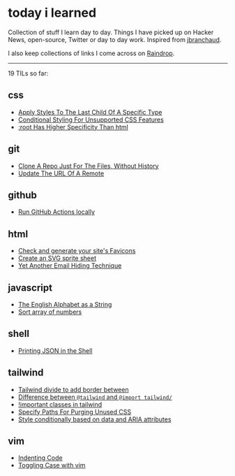 # today i learned

Collection of stuff I learn day to day. Things I have picked up on Hacker News, open-source, Twitter or day to day work. Inspired from [jbranchaud](https://news.ycombinator.com/item?id=22908044).

I also keep collections of links I come across on [Raindrop](https://raindrop.io/adhiraj/).

---

19 TILs so far:

## css

- [Apply Styles To The Last Child Of A Specific Type](/css/apply-styles-to-the-last-child-of-a-specific-type.md)
- [Conditional Styling For Unsupported CSS Features](/css/conditional-styling-for-unsupported-css-features.md)
- [:root Has Higher Specificity Than html](/css/root-has-higher-specificity-than-html.md)

## git

- [Clone A Repo Just For The Files, Without History](/git/clone-a-repo-just-for-the-files-without-history.md)
- [Update The URL Of A Remote](/git/update-the-url-of-a-remote.md)

## github

- [Run GitHub Actions locally](/github/run-github-actions-locally.md)

## html

- [Check and generate your site's Favicons](/html/check-and-generate-favicons.md)
- [Create an SVG sprite sheet](/html/create-an-svg-sprite-sheet.md)
- [Yet Another Email Hiding Technique ](/html/email-hiding-technique.md)

## javascript

- [The English Alphabet as a String](/javascript/english-alphabets.md)
- [Sort array of numbers](/javascript/sort-numbers.md)

## shell

- [Printing JSON in the Shell](/shell/printing-json.md)

## tailwind

- [Tailwind divide to add border between](/tailwind/divide-to-add-border-between.md)
- [Difference between `@tailwind` and `@import tailwind/`](/tailwind/import-tailwind.md)
- [!important classes in tailwind](/tailwind/important-classes-in-tailwind.md)
- [Specify Paths For Purging Unused CSS](/tailwind/specify-paths-for-purging-unused-css.md)
- [Style conditionally based on data and ARIA attributes](/tailwind/style-conditionally-based-on-data-and-aria-attributes.md)

## vim

- [Indenting Code](/vim/indenting-code.md)
- [Toggling Case with vim](/vim/toggling-case-with-vim.md)
